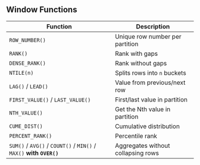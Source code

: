 ## Window Functions

| Function | Description |
| --- | --- |
| `ROW_NUMBER()` | Unique row number per partition |
| `RANK()` | Rank with gaps |
| `DENSE_RANK()` | Rank without gaps |
| `NTILE(n)` | Splits rows into `n` buckets |
| `LAG()` / `LEAD()` | Value from previous/next row |
| `FIRST_VALUE()` / `LAST_VALUE()` | First/last value in partition |
| `NTH_VALUE()` | Get the Nth value in partition |
| `CUME_DIST()` | Cumulative distribution |
| `PERCENT_RANK()` | Percentile rank |
| `SUM()` / `AVG()` / `COUNT()` / `MIN()` / `MAX()` **with `OVER()`** | Aggregates without collapsing rows |